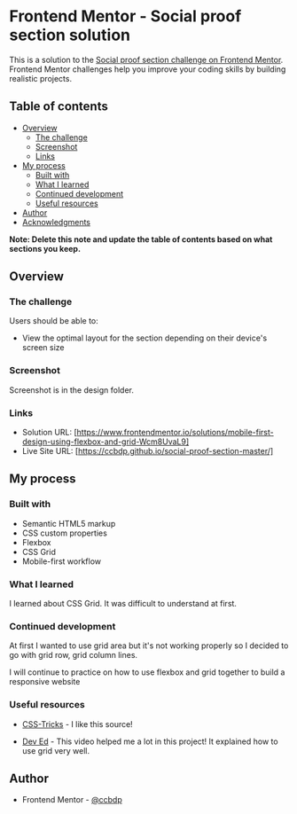 # Frontend Mentor - Social proof section solution

This is a solution to the [Social proof section challenge on Frontend Mentor](https://www.frontendmentor.io/challenges/social-proof-section-6e0qTv_bA). Frontend Mentor challenges help you improve your coding skills by building realistic projects. 

## Table of contents

- [Overview](#overview)
  - [The challenge](#the-challenge)
  - [Screenshot](#screenshot)
  - [Links](#links)
- [My process](#my-process)
  - [Built with](#built-with)
  - [What I learned](#what-i-learned)
  - [Continued development](#continued-development)
  - [Useful resources](#useful-resources)
- [Author](#author)
- [Acknowledgments](#acknowledgments)

**Note: Delete this note and update the table of contents based on what sections you keep.**

## Overview

### The challenge

Users should be able to:

- View the optimal layout for the section depending on their device's screen size

### Screenshot

Screenshot is in the design folder.

### Links

- Solution URL: [https://www.frontendmentor.io/solutions/mobile-first-design-using-flexbox-and-grid-Wcm8UvaL9]
- Live Site URL: [https://ccbdp.github.io/social-proof-section-master/]

## My process

### Built with

- Semantic HTML5 markup
- CSS custom properties
- Flexbox
- CSS Grid
- Mobile-first workflow

### What I learned

I learned about CSS Grid. It was difficult to understand at first.


### Continued development

At first I wanted to use grid area but it's not working properly so I decided to go with grid row, grid column lines.

I will continue to practice on how to use flexbox and grid together to build a responsive website



### Useful resources

- [CSS-Tricks](https://css-tricks.com/snippets/css/complete-guide-grid/) - I like this source!

- [Dev Ed](https://www.youtube.com/watch?v=EFafSYg-PkI) - This video helped me a lot in this project! It explained how to use grid very well.


## Author

- Frontend Mentor - [@ccbdp](https://www.frontendmentor.io/profile/ccbp)




